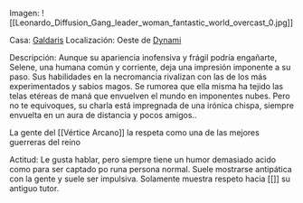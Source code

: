 Imagen:
	![[Leonardo_Diffusion_Gang_leader_woman_fantastic_world_overcast_0.jpg]]

Casa: <u>Galdaris</u>
Localización: Oeste de <u>Dynami</u>

Descripción:
Aunque su apariencia inofensiva y frágil podría engañarte, Selene, una humana común y corriente, deja una impresión imponente a su paso. Sus habilidades en la necromancia rivalizan con las de los más experimentados y sabios magos. Se rumorea que ella misma ha tejido las telas etéreas de maná que envuelven el mundo en imponentes nubes. Pero no te equivoques, su charla está impregnada de una irónica chispa, siempre envuelta en un aura de distancia y pocos amigos.. 

La gente del [[Vértice Arcano]] la respeta como una de las mejores guerreras del reino

Actitud:
	Le gusta hablar, pero siempre tiene un humor demasiado acido como para ser captado po runa persona normal. Suele mostrarse antipática con la gente y suele ser impulsiva. Solamente muestra respeto hacia [[]] su antiguo tutor. 